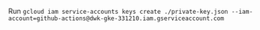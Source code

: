 Run `gcloud iam service-accounts keys create ./private-key.json --iam-account=github-actions@dwk-gke-331210.iam.gserviceaccount.com`
